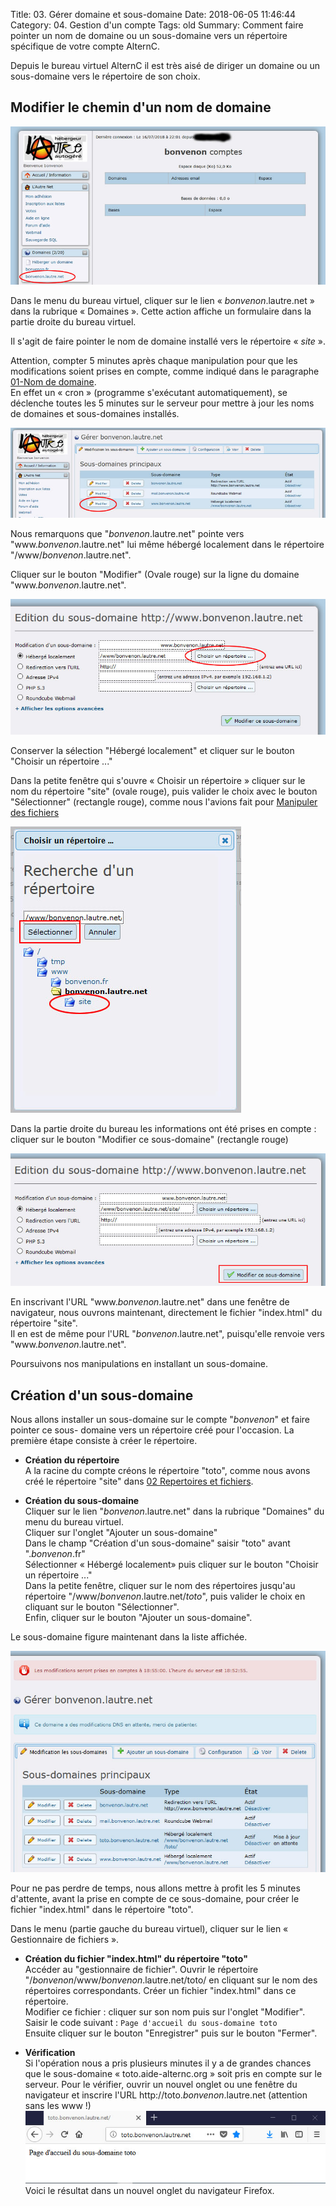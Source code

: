 Title: 03. Gérer domaine et sous-domaine 
Date: 2018-06-05 11:46:44
Category: 04. Gestion d'un compte
Tags: old
Summary: Comment faire pointer un nom de domaine ou un sous-domaine vers un répertoire spécifique de votre compte AlternC.

Depuis le bureau virtuel AlternC il est très aisé de diriger un domaine ou un sous-domaine vers le répertoire de son choix.

## Modifier le chemin d'un nom de domaine

![Interface gestion domaine](../img/menu_gestionnaire.jpg)

Dans le menu du bureau virtuel, cliquer sur le lien « *bonvenon*.lautre.net » dans la rubrique « Domaines ». Cette action affiche un formulaire dans la partie droite du bureau virtuel.

Il s'agit de faire pointer le nom de domaine installé vers le répertoire « *site* ».


Attention, compter 5 minutes après chaque manipulation pour que les modifications soient prises en compte, comme indiqué dans le paragraphe [01-Nom de domaine](http://aide.lautre.net/01-nom-de-domaine.html).  
En effet un « cron » (programme s'exécutant automatiquement), se déclenche toutes les 5 minutes sur le serveur pour mettre à jour les noms de domaines et sous-domaines installés.

![](../img/ndd_0.jpg)

Nous remarquons que "*bonvenon*.lautre.net" pointe vers "www\.*bonvenon*.lautre.net" lui même hébergé localement dans le répertoire "/www/*bonvenon*.lautre.net".

Cliquer sur le bouton "Modifier" (Ovale rouge) sur la ligne du domaine "www\.*bonvenon*.lautre.net".

![](../img/ndd_1.jpg)

Conserver la sélection  "Hébergé localement" et cliquer sur le bouton "Choisir un répertoire ..." 

Dans la petite fenêtre qui s'ouvre « Choisir un répertoire » cliquer sur le nom du répertoire "site" (ovale rouge), puis valider le choix avec le bouton "Sélectionner" (rectangle rouge), comme nous l'avions fait pour  [Manipuler des fichiers](http://aide.lautre.net/02-repertoires-et-fichiers.html)

![](../img/ndd_2.jpg)

Dans la partie droite du bureau les informations ont été prises en compte : cliquer sur le bouton "Modifier ce sous-domaine" (rectangle rouge)

![](../img/ndd_3.jpg)

En inscrivant l'URL "www\.*bonvenon*.lautre.net" dans une fenêtre de navigateur, nous ouvrons maintenant, directement le fichier "index.html" du répertoire "site".  
Il en est de même pour l'URL "*bonvenon*.lautre.net", puisqu'elle renvoie vers "www\.*bonvenon*.lautre.net".

Poursuivons nos manipulations en installant un sous-domaine.

## Création d'un sous-domaine

Nous allons installer un sous-domaine sur le compte "*bonvenon*" et faire pointer ce sous- domaine vers un répertoire créé pour l'occasion.
La première étape consiste à créer le répertoire.

  -  **Création du répertoire**  
A la racine du compte créons le répertoire "toto", comme nous avons créé le répertoire "site" dans [02 Repertoires et fichiers](http://aide.lautre.net/02-repertoires-et-fichiers.html).

  -  **Création du sous-domaine**  
Cliquer sur le lien "*bonvenon*.lautre.net" dans la rubrique "Domaines" du menu du bureau virtuel.   
Cliquer sur l'onglet "Ajouter un sous-domaine"  
Dans le champ "Création d'un sous-domaine" saisir "toto" avant ".*bonvenon*.fr"  
Sélectionner « Hébergé localement» puis cliquer sur le bouton "Choisir un répertoire ..."  
Dans la petite fenêtre, cliquer sur le nom des répertoires jusqu'au répertoire "/www/*bonvenon*.lautre.net/*toto*", puis valider le choix en cliquant sur le bouton "Sélectionner".  
Enfin, cliquer sur le bouton "Ajouter un sous-domaine".

Le sous-domaine figure maintenant dans la liste affichée.

![](../img/nsd_1.jpg)

Pour ne pas perdre de temps, nous allons mettre à profit les 5 minutes d'attente, avant la prise en compte de ce sous-domaine, pour créer le fichier "index.html" dans le répertoire "toto".

Dans le menu (partie gauche du bureau virtuel), cliquer sur le lien « Gestionnaire de fichiers ».

  -  **Création du fichier "index.html" du répertoire "toto"**  
Accéder au "gestionnaire de fichier".
Ouvrir le répertoire "/*bonvenon*/www/*bonvenon*.lautre.net/toto/ en cliquant sur le nom des répertoires correspondants.
Créer un fichier "index.html" dans ce répertoire.  
Modifier ce fichier : cliquer sur son nom puis sur l'onglet "Modifier".   
Saisir le code suivant : `Page d'accueil du sous-domaine toto`  
Ensuite cliquer sur le bouton "Enregistrer" puis sur le bouton "Fermer".

  -  **Vérification**  
Si l'opération nous a pris plusieurs minutes il y a de grandes chances que le sous-domaine « toto.aide-alternc.org  » soit pris en compte sur le serveur.
Pour le vérifier, ouvrir un nouvel onglet ou une fenêtre du navigateur et inscrire l'URL http://toto\.*bonvenon*.lautre.net (attention sans les www !)  
![](../img/nsd_2.jpg)  
Voici le résultat dans un nouvel onglet du navigateur Firefox.

 

